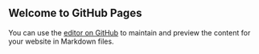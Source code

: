 ## Welcome to GitHub Pages

You can use the [editor on GitHub](https://github.com/yna6/ds4ph_outputs/edit/main/README.md) to maintain and preview the content for your website in Markdown files.
